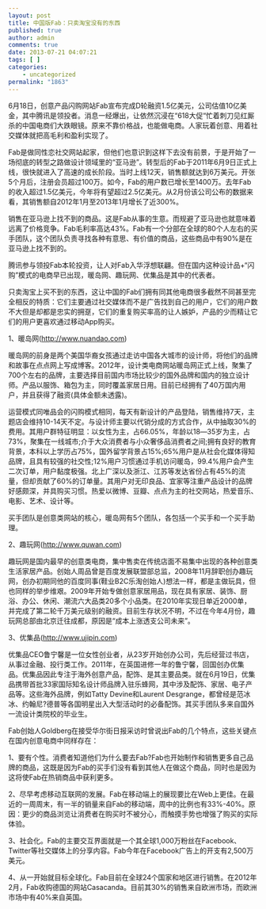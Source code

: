 ```yaml
---
layout: post
title: 中国版Fab：只卖淘宝没有的东西
published: true
author: admin
comments: true
date: 2013-07-21 04:07:21
tags: [ ]
categories:
    - uncategorized
permalink: "1863"
---
```

6月18日，创意产品闪购网站Fab宣布完成D轮融资1.5亿美元，公司估值10亿美金，其中腾讯是领投者。消息一经爆出，让依然沉浸在“618大促“忙着刺刀见红厮杀的中国电商们大跌眼镜。原来不靠价格战，也能做电商。人家玩着创意、用着社交媒体就把高毛利和盈利实现了。

Fab是做同性恋社交网站起家，但他们也意识到这样下去没有前景，于是开始了一场彻底的转型之路做设计领域里的“亚马逊”。转型后的Fab于2011年6月9日正式上线，很快就进入了高速的成长阶段。当时上线12天，销售额就达到6万美元。开张5个月后，注册会员超过100万。如今，Fab的用户数已增长至1400万。去年Fab的收入超过1.5亿美元，今年将有望超过2.5亿美元。从2月份该公司公布的数据来看，其销售额自2012年1月至2013年1月增长了近300%。

销售在亚马逊上找不到的商品。这是Fab从事的生意。而规避了亚马逊也就意味着远离了价格竞争。Fab毛利率高达43%。Fab有一个分部在全球的80个人左右的买手团队，这个团队负责寻找各种有意思、有价值的商品，这些商品中有90%是在亚马逊上找不到的。

腾讯参与领投Fab本轮投资，让人对Fab入华浮想联翩。但在国内这种设计品+“闪购”模式的电商早已出现，暖岛网、趣玩网、优集品是其中的代表者。

只卖淘宝上买不到的东西，这让中国的Fab们拥有同其他电商很多截然不同甚至完全相反的特质：它们主要通过社交媒体而不是广告找到自己的用户，它们的用户数不大但是却都是忠实的拥趸，它们的重复购买率高的让人嫉妒，产品的少而精让它们的用户更喜欢通过移动App购买。

1、暖岛网(http://www.nuandao.com)



暖岛网的前身是两个美国华裔女孩通过走访中国各大城市的设计师，将他们的品牌和故事在点点网上写成博客。2012年，设计类电商网站暖岛网正式上线，聚集了700个左右的品牌，主要选择目前国内市场比较少的国外品牌和国内的独立设计师。产品以服饰、箱包为主，同时覆盖家居日用。目前已经拥有了40万国内用户，并且获得了融资(具体金额未透露)。

运营模式同唯品会的闪购模式相同，每天有新设计的产品登陆，销售维持7天，主题店会维持10-14天不定。与设计师主要以代销分成的方式合作，从中抽取30%的费用。其用户群特征明显：以女性为主，占66.05%，年龄以18―35岁为主，占73%，聚集在一线城市;介于大众消费者与小众奢侈品消费者之间;拥有良好的教育背景，本科以上学历占75%，国外留学背景占15%;65%用户是从社会化媒体得知品牌，且具有较强的社交性;12%用户习惯通过手机访问暖岛，99.4%用户会产生二次订单，用户黏度极强。北上广深以及浙江、江苏等发达省份占有45%的流量，但却贡献了60%的订单量。其用户对无印良品、宜家等注重产品设计的品牌好感颇深，并具购买习惯。热爱以微博、豆瓣、点点为主的社交网站，热爱音乐、电影、艺术、设计等。

买手团队是创意类网站的核心，暖岛网有5个团队，各包括一个买手和一个买手助理。

2、趣玩网(http://www.quwan.com)



趣玩网是国内最早的创意类电商，集中售卖在传统店面不易集中出现的各种创意类生活家居产品。创始人周品曾是百度发展联盟部总监，2008年11月辞职创办趣玩网，创办初期同他的百度同事(鞋业B2C乐淘创始人)想法一样，都是主做玩具，但也同样的举步维艰。2009年开始专做创意家居用品，现在具有家居、装饰、厨浴、办公、休闲、潮流六大品类20多个小品类。在2010年实现日单近2000单，并完成了第二轮千万美元级别的融资。目前生存状况不明，不过在今年4月份，趣玩网总部由北京迁往成都，原因是“成本上涨透支公司未来”。

3、优集品(http://www.ujipin.com)



优集品CEO鲁宁馨是一位女性创业者，从23岁开始创办公司，先后经营过书店，从事过金融、投行类工作。2011年，在英国进修一年的鲁宁馨，回国创办优集品。优集品因此专注于海外创意产品，配饰、是其主要品类。就在6月19日，优集品携带首批33家国际知名设计师品牌入驻乐蜂网，其中涉及配饰、家居、电子产品等。这些海外品牌，例如Tatty Devine和Laurent Desgrange，都曾经是范冰冰、约翰尼?德普等各国明星出入大型活动时的必备配饰。其买手团队多来自国外一流设计类院校的毕业生。

Fab创始人Goldberg在接受华尔街日报采访时曾说出Fab的几个特点，这些关键点在国内创意电商中同样存在：

1、要有个性。消费者知道他们为什么要去Fab?Fab也开始制作和销售更多自己品牌的商品，这既是因为Fab的买手们没有看到其他人在做这个商品，同时也是因为这将使Fab在热销商品中获利更多。

2、尽早考虑移动互联网的发展。Fab在移动端上的展现要比在Web上更佳。在最近的一周周末，有一半的销量来自Fab的移动端，周中的比例也有33%-40%。原因：更少的商品浏览让消费者在购买时不被分心，而触摸手势也增强了购买的实际体验。

3、社会化。Fab的主要交互界面就是一个其全球1,000万粉丝在Facebook、Twitter等社交媒体上的分享内容。Fab今年在Facebook广告上的开支有2,500万美元。

4、从一开始就目标全球化。Fab目前在全球24个国家和地区进行销售。在2012年2月，Fab收购德国的网站Casacanda。目前其30%的销售来自欧洲市场，而欧洲市场中有40%来自英国。